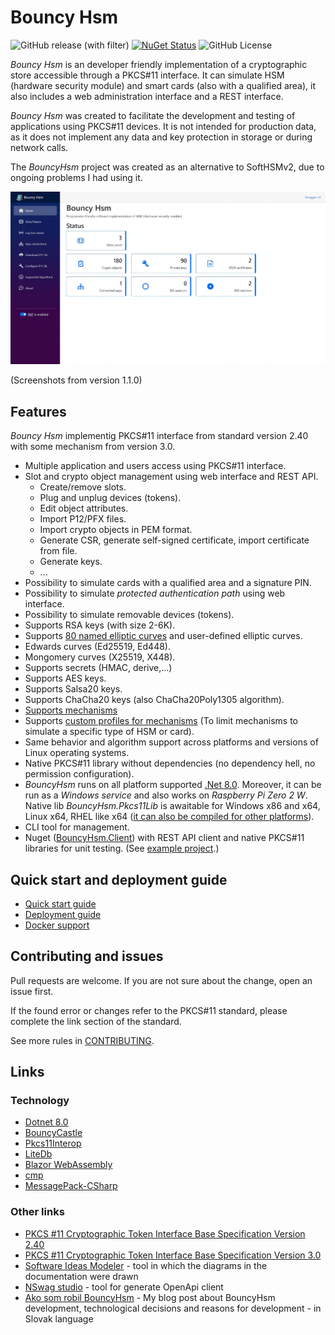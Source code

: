 # Bouncy Hsm
![GitHub release (with filter)](https://img.shields.io/github/v/release/harrison314/BouncyHsm)
[![NuGet Status](http://img.shields.io/nuget/v/BouncyHsm.Client.svg?style=flat)](https://www.nuget.org/packages/BouncyHsm.Client/)
![GitHub License](https://img.shields.io/github/license/harrison314/BouncyHsm)

_Bouncy Hsm_ is an developer friendly implementation of a cryptographic store accessible through a PKCS#11 interface.
It can simulate HSM (hardware security module) and smart cards (also with a qualified area), 
it also includes a web administration interface and a REST interface.

_Bouncy Hsm_ was created to facilitate the development and testing of applications using PKCS#11 devices.
It is not intended for production data, as it does not implement any data and key protection in storage
or during network calls.

The _BouncyHsm_ project was created as an alternative to SoftHSMv2, due to ongoing problems I had using it.

![Screenshots - BouncyHsm web UI](Doc/Screenshots.gif)

(Screenshots from version 1.1.0)

## Features
_Bouncy Hsm_ implementig PKCS#11 interface from standard version 2.40 with some mechanism from version 3.0.

* Multiple application and users access using PKCS#11 interface.
* Slot and crypto object management using web interface and REST API.
  * Create/remove slots.
  * Plug and unplug devices (tokens).
  * Edit object attributes.
  * Import P12/PFX files.
  * Import crypto objects in PEM format.
  * Generate CSR, generate self-signed certificate, import certificate from file.
  * Generate keys.
  * ...
* Possibility to simulate cards with a qualified area and a signature PIN.
* Possibility to simulate _protected authentication path_ using web interface.
* Possibility to simulate removable devices (tokens).
* Supports RSA keys (with size 2-6K).
* Supports [80 named elliptic curves](/Doc/SuportedAlgorithms.md#elliptic-curves) and user-defined elliptic curves.
* Edwards curves (Ed25519, Ed448).
* Mongomery curves (X25519, X448).
* Supports secrets (HMAC, derive,...)
* Supports AES keys.
* Supports Salsa20 keys.
* Supports ChaCha20 keys (also ChaCha20Poly1305 algorithm).
* [Supports mechanisms](/Doc/SuportedAlgorithms.md)
* Supports [custom profiles for mechanisms](/Doc/Profiles.md) (To limit mechanisms to simulate a specific type of HSM or card).
* Same behavior and algorithm support across platforms and versions of Linux operating systems.
* Native PKCS#11 library without dependencies (no dependency hell, no permission configuration).
* _BouncyHsm_ runs on all platform supported [.Net 8.0](https://github.com/dotnet/core/blob/main/release-notes/8.0/supported-os.md). Moreover, it can be run as a _Windows service_ and also works on  _Raspberry Pi Zero 2 W_. Native lib _BouncyHsm.Pkcs11Lib_ is awaitable for Windows x86 and x64, Linux x64, RHEL like x64 ([it can also be compiled for other platforms](/Doc/BuildPkcs11Lib.md)).
* CLI tool for management.
* Nuget ([BouncyHsm.Client](https://www.nuget.org/packages/BouncyHsm.Client)) with REST API client and native PKCS#11 libraries for unit testing. (See [example project](/Examples/BouncyHsmTestExample).)

## Quick start and deployment  guide
* [Quick start guide](/Doc/QuickstartGuide.md)
* [Deployment guide](/Doc/Deployment.md)
* [Docker support](/Doc/DockerSupport.md)

## Contributing and issues
Pull requests are welcome. If you are not sure about the change, open an issue first.

If the found error or changes refer to the PKCS#11 standard, please complete the link section of the standard.

See more rules in [CONTRIBUTING](/.github/CONTRIBUTING.md).

## Links

### Technology
* [Dotnet 8.0](https://learn.microsoft.com/en-us/dotnet/core/whats-new/dotnet-8)
* [BouncyCastle](https://github.com/bcgit/bc-csharp)
* [Pkcs11Interop](https://github.com/Pkcs11Interop)
* [LiteDb](https://www.litedb.org/)
* [Blazor WebAssembly](https://dotnet.microsoft.com/en-us/apps/aspnet/web-apps/blazor)
* [cmp](https://github.com/camgunz/cmp)
* [MessagePack-CSharp](https://github.com/neuecc/MessagePack-CSharp)

### Other links
* [PKCS #11 Cryptographic Token Interface Base Specification Version 2.40](https://docs.oasis-open.org/pkcs11/pkcs11-curr/v2.40/os/pkcs11-curr-v2.40-os.pdf)
* [PKCS #11 Cryptographic Token Interface Base Specification Version 3.0](https://docs.oasis-open.org/pkcs11/pkcs11-curr/v3.0/pkcs11-curr-v3.0.pdf)
* [Software Ideas Modeler](https://www.softwareideas.net/) - tool in which the diagrams in the documentation were drawn
* [NSwag studio](https://github.com/RicoSuter/NSwag/wiki/NSwagStudio) - tool for generate OpenApi client
* [Ako som robil BouncyHsm](https://harrison314.github.io/BouncyHsm.html) - My blog post about BouncyHsm development, technological decisions and reasons for development - in Slovak language
